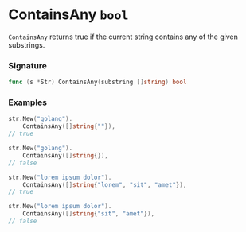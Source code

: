 # ContainsAny `bool`

`ContainsAny` returns true if the current string contains any of the given substrings.

### Signature

```go
func (s *Str) ContainsAny(substring []string) bool
```

### Examples

```go
str.New("golang").
	ContainsAny([]string{""}),
// true

str.New("golang").
	ContainsAny([]string{}),
// false

str.New("lorem ipsum dolor").
	ContainsAny([]string{"lorem", "sit", "amet"}),
// true

str.New("lorem ipsum dolor").
	ContainsAny([]string{"sit", "amet"}),
// false

```
